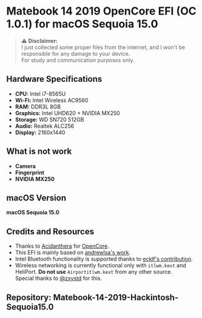 # Matebook 14 2019 OpenCore EFI (OC 1.0.1) for macOS Sequoia 15.0

> ⚠️ **Disclaimer:**  
> I just collected some proper files from the internet, and I won't be responsible for any damage to your device.  
> For study and communication purposes only.

## Hardware Specifications

- **CPU:** Intel i7-8565U  
- **Wi-Fi:** Intel Wireless AC9560  
- **RAM:** DDR3L 8GB  
- **Graphics:** Intel UHD620 + NVIDIA MX250  
- **Storage:** WD SN720 512GB  
- **Audio:** Realtek ALC256  
- **Display:** 2160x1440  

## What is not work
- **Camera**  
- **Fingerprint**  
- **NVIDIA MX250**  

## macOS Version

**macOS Sequoia 15.0**

## Credits and Resources

- Thanks to [Acidanthera](https://github.com/acidanthera) for [OpenCore](https://github.com/acidanthera/OpenCorePkg).
- This EFI is mainly based on [andrewlsa's work](https://github.com/andrewlsa/Matebook14-2019-Hackintosh).
- Intel Bluetooth functionality is supported thanks to [ecklf's contribution](https://github.com/OpenIntelWireless/IntelBluetoothFirmware/issues/486#issuecomment-2356055645).
- Wireless networking is currently functional only with `itlwm.kext` and HeliPort. **Do not use** `Airportitlwm.kext` from any other source.  
  Special thanks to [@zxystd](https://github.com/zxystd) for this.

## Repository: Matebook-14-2019-Hackintosh-Sequoia15.0
